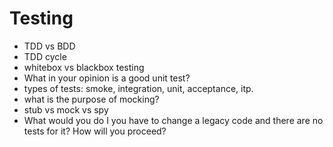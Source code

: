 # Testing
- TDD vs BDD
- TDD cycle
- whitebox vs blackbox testing
- What in your opinion is a good unit test?
- types of tests: smoke, integration, unit, acceptance, itp.
- what is the purpose of mocking?
- stub vs mock vs spy
- What would you do I you have to change a legacy code and there are no tests for it? How will you proceed?